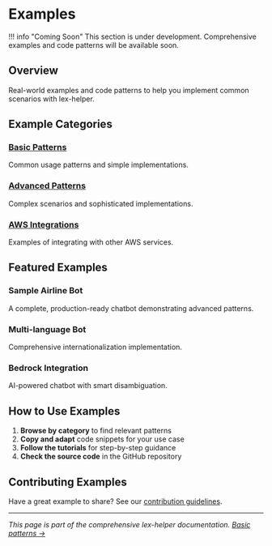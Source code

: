 # Examples

!!! info "Coming Soon"
    This section is under development. Comprehensive examples and code patterns will be available soon.

## Overview

Real-world examples and code patterns to help you implement common scenarios with lex-helper.

## Example Categories

### [Basic Patterns](basic-patterns.md)
Common usage patterns and simple implementations.

### [Advanced Patterns](advanced-patterns.md)
Complex scenarios and sophisticated implementations.

### [AWS Integrations](integration-examples.md)
Examples of integrating with other AWS services.

## Featured Examples

### Sample Airline Bot
A complete, production-ready chatbot demonstrating advanced patterns.

### Multi-language Bot
Comprehensive internationalization implementation.

### Bedrock Integration
AI-powered chatbot with smart disambiguation.

## How to Use Examples

1. **Browse by category** to find relevant patterns
2. **Copy and adapt** code snippets for your use case
3. **Follow the tutorials** for step-by-step guidance
4. **Check the source code** in the GitHub repository

## Contributing Examples

Have a great example to share? See our [contribution guidelines](../community/contributing.md).

---

*This page is part of the comprehensive lex-helper documentation. [Basic patterns →](basic-patterns.md)*